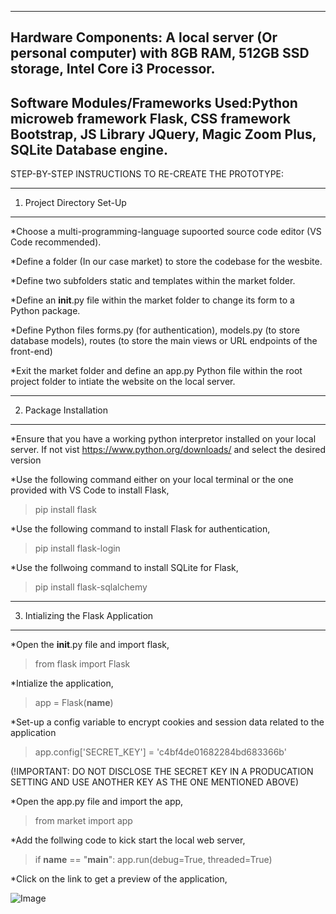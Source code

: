 -------------------------------------------------------------------------------------------------------------------------------------------------------
Hardware Components: A local server (Or personal computer) with 8GB RAM, 512GB SSD storage, Intel Core i3 Processor.
-------------------------------------------------------------------------------------------------------------------------------------------------------
Software Modules/Frameworks Used:Python microweb framework Flask, CSS framework Bootstrap, JS Library JQuery, Magic Zoom Plus, SQLite Database engine.
--------------------------------------------------------------------------------------------------------------------------------------------------------




STEP-BY-STEP INSTRUCTIONS TO RE-CREATE THE PROTOTYPE:

---------------------------------------------------------------------------------------------------------------------------------------------------------------
1. Project Directory Set-Up
---------------------------------------------------------------------------------------------------------------------------------------------------------------
*Choose a multi-programming-language supoorted source code editor (VS Code recommended).

*Define a folder (In our case market) to store the codebase for the wesbite.

*Define two subfolders static and templates within the market folder.

*Define an __init__.py file within the market folder to change its form to a Python package.

*Define Python files forms.py (for authentication), models.py (to store database models), routes (to store the main views or URL endpoints of the front-end)

*Exit the market folder and define an app.py Python file within the root project folder to intiate the website on the local server.

---------------------------------------------------------------------------------------------------------------------------------------------------------------
2. Package Installation
---------------------------------------------------------------------------------------------------------------------------------------------------------------
*Ensure that you have a working python interpretor installed on your local server. If not vist https://www.python.org/downloads/ and select the desired version

*Use the following command either on your local terminal or the one provided with VS Code to install Flask,
>pip install flask

*Use the following command to install Flask for authentication,
>pip install flask-login

*Use the follwoing command to install SQLite for Flask,
>pip install flask-sqlalchemy

---------------------------------------------------------------------------------------------------------------------------------------------------------------
3. Intializing the Flask Application
---------------------------------------------------------------------------------------------------------------------------------------------------------------
*Open the __init__.py file and import flask,
>from flask import Flask

*Intialize the application,
>app = Flask(__name__)

*Set-up a config variable to encrypt cookies and session data related to the application
>app.config['SECRET_KEY'] = 'c4bf4de01682284bd683366b' 

(!IMPORTANT: DO NOT DISCLOSE THE SECRET KEY IN A PRODUCATION SETTING AND USE ANOTHER KEY AS THE ONE MENTIONED ABOVE)

*Open the app.py file and import the app,
>from market import app

*Add the follwing code to kick start the local web server,

>if __name__ == "__main__":
>    app.run(debug=True, threaded=True)

*Click on the link to get a preview of the application,

![Image](https://user-images.githubusercontent.com/102164507/177009301-22d02cf2-1792-4f59-b695-7f13ae83e5ff.PNG)


